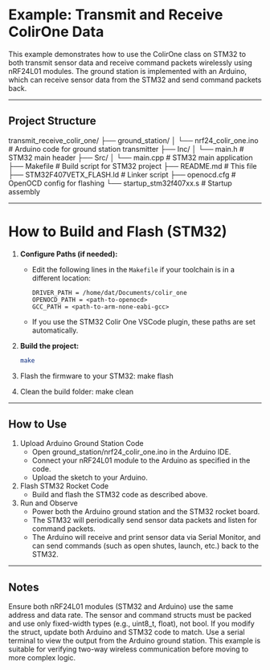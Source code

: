 # Example: Transmit and Receive ColirOne Data

This example demonstrates how to use the ColirOne class on STM32 to both transmit sensor data and receive command packets wirelessly using nRF24L01 modules. The ground station is implemented with an Arduino, which can receive sensor data from the STM32 and send command packets back.

---

## Project Structure

transmit_receive_colir_one/ 
├── ground_station/ 
│ └── nrf24_colir_one.ino # Arduino code for ground station transmitter 
├── Inc/ 
│ └── main.h # STM32 main header 
├── Src/ 
│ └── main.cpp # STM32 main application 
├── Makefile # Build script for STM32 project 
├── README.md # This file 
├── STM32F407VETX_FLASH.ld # Linker script 
├── openocd.cfg # OpenOCD config for flashing 
└── startup_stm32f407xx.s # Startup assembly

---

# How to Build and Flash (STM32)

1. **Configure Paths (if needed):**
   - Edit the following lines in the `Makefile` if your toolchain is in a different location:
     ```
     DRIVER_PATH = /home/dat/Documents/colir_one
     OPENOCD_PATH = <path-to-openocd>
     GCC_PATH = <path-to-arm-none-eabi-gcc>
     ```
   - If you use the STM32 Colir One VSCode plugin, these paths are set automatically.

2. **Build the project:**
   ```sh
   make

3. Flash the firmware to your STM32: make flash
4. Clean the build folder: make clean

---

## How to Use
1. Upload Arduino Ground Station Code
    - Open ground_station/nrf24_colir_one.ino in the Arduino IDE.
    - Connect your nRF24L01 module to the Arduino as specified in the code.
    - Upload the sketch to your Arduino.
2. Flash STM32 Rocket Code
    - Build and flash the STM32 code as described above.
3. Run and Observe
    - Power both the Arduino ground station and the STM32 rocket board.
    - The STM32 will periodically send sensor data packets and listen for command packets.
    - The Arduino will receive and print sensor data via Serial Monitor, and can send commands (such as open shutes, launch, etc.) back to the STM32.

---

## Notes
Ensure both nRF24L01 modules (STM32 and Arduino) use the same address and data rate.
The sensor and command structs must be packed and use only fixed-width types (e.g., uint8_t, float), not bool.
If you modify the struct, update both Arduino and STM32 code to match.
Use a serial terminal to view the output from the Arduino ground station.
This example is suitable for verifying two-way wireless communication before moving to more complex logic.
